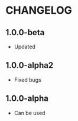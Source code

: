 CHANGELOG
==============

1.0.0-beta
-----------------
  * Updated

1.0.0-alpha2
-----------------
  * Fixed bugs

1.0.0-alpha
-----------------
  * Can be used
